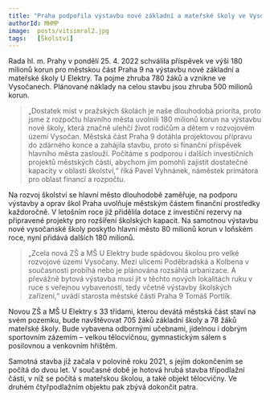 ```yaml
---
title: "Praha podpořila výstavbu nové základní a mateřské školy ve Vysočanech4"
authorId: MHMP
image: 	posts/vitsimral2.jpg
tags:   [Školství]
---
```


Rada hl. m. Prahy v pondělí 25. 4. 2022 schválila příspěvek ve výši 180 milionů korun pro městskou část Praha 9 na výstavbu nové základní a mateřské školy U Elektry. Ta pojme zhruba 780 žáků a vznikne ve Vysočanech. Plánované náklady na celou stavbu jsou zhruba 500 milionů korun.

> „Dostatek míst v pražských školách je naše dlouhodobá priorita, proto jsme z rozpočtu hlavního města uvolnili 180 milionů korun na výstavbu nové školy, která značně ulehčí život rodičům a dětem v rozvojovém území Vysočan. Městská část Praha 9 dotáhla projektovou přípravu do zdárného konce a zahájila stavbu, proto si finanční příspěvek hlavního města zaslouží. Počítáme s podporou i dalších investičních projektů městských částí, abychom jim pomohli zajistit dostatečné kapacity v oblasti školství,“ říká Pavel Vyhnánek, náměstek primátora pro oblast financí a rozpočtu.

Na rozvoj školství se hlavní město dlouhodobě zaměřuje, na podporu výstavby a oprav škol Praha uvolňuje městským částem finanční prostředky každoročně. V letošním roce již přidělila dotace z investiční rezervy na připravené projekty pro rozšíření školských kapacit. Na samotnou výstavbu nové vysočanské školy poskytlo hlavní město 80 milionů korun v loňském roce, nyní přidává dalších 180 milionů.

> „Zcela nová ZŠ a MŠ U Elektry bude spádovou školou pro velké rozvojové území Vysočany. Mezi ulicemi Poděbradská a Kolbena v současnosti probíhá nebo je plánována rozsáhlá urbanizace. A převážně bytová výstavba musí jít v těchto nových lokalitách ruku v ruce s veřejnou vybaveností, tedy včetně výstavby školských zařízení,“ uvádí starosta městské části Praha 9 Tomáš Portlík.

Novou ZŠ a MŠ U Elektry s 33 třídami, kterou devátá městská část staví na svém pozemku, bude navštěvovat 705 žáků základní školy a 78 žáků mateřské školy. Bude vybavena odbornými učebnami, jídelnou i dobrým sportovním zázemím – velkou tělocvičnou, gymnastickým sálem s posilovnou a venkovním hřištěm.

Samotná stavba již začala v polovině roku 2021, s jejím dokončením se počítá do dvou let. V současné době je hotová hrubá stavba třípodlažní části, v níž se počítá s mateřskou školou, a také objekt tělocvičny. Ve druhém čtyřpodlažním objektu pak zbývá dokončit patra.
